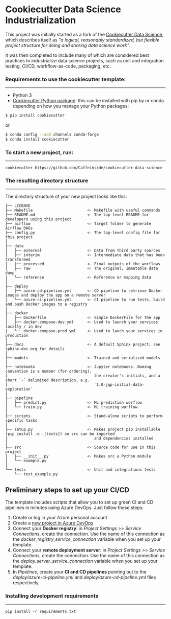 # Cookiecutter Data Science Industrialization

This project was initially started as a fork of the [Cookiecutter Data Science](http://drivendata.github.io/cookiecutter-data-science/),
which describes itself as _"a logical, reasonably standardized, but flexible project structure for doing and sharing data science work"_.

It was then completed to include many of which are considered best practices to industrialize data science projects, such
as unit and integration testing, CI/CD, workflow-as-code, packaging, etc.


### Requirements to use the cookiecutter template:
-----------
 - Python 3
 - [Cookiecutter Python package](http://cookiecutter.readthedocs.org/en/latest/installation.html): this can be installed with pip by or conda depending on how you manage your Python packages:

``` bash
$ pip install cookiecutter
```

or

``` bash
$ conda config --add channels conda-forge
$ conda install cookiecutter
```


### To start a new project, run:
------------

    cookiecutter https://github.com/Caffeinside/cookiecutter-data-science


### The resulting directory structure
------------

The directory structure of your new project looks like this: 

```
├── LICENSE
├── Makefile                        <- Makefile with useful commands
├── README.md                       <- The top-level README for developers using this project
├── airflow                         <- Target folder to generate Airflow DAGs
├── config.py                       <- The top-level config file for this project
│
├── data
│   ├── external                    <- Data from third party sources
│   ├── interim                     <- Intermediate data that has been transformed
│   ├── processed                   <- Final outputs of the worflows
│   ├── raw                         <- The original, immutable data dump
│   └── reference                   <- Reference or mapping data
│
├── deploy
│   ├── azure-cd-pipeline.yml       <- CD pipeline to retrieve Docker images and deploy the app on a remote server
│   └── azure-ci-pipeline.yml       <- CI pipeline to run tests, build and push Docker images to a registry
│
├── docker
│   ├── Dockerfile                  <- Simple DockerFile for the app
│   ├── docker-compose-dev.yml      <- Used to launch your services locally / in dev
│   └── docker-compose-prod.yml     <- Used to lauch your services in production
│
├── docs                            <- A default Sphinx project; see sphinx-doc.org for details
│
├── models                          <- Trained and serialized models
│
├── notebooks                       <- Jupyter notebooks. Naming convention is a number (for ordering),
│                                      the creator's initials, and a short `-` delimited description, e.g.
│                                      `1.0-jqp-initial-data-exploration`
│
├── pipeline
│   ├── predict.py                  <- ML prediction worflow
│   └── train.py                    <- ML training worflow
│
├── scripts                         <- Stand-alone scripts to perform specific tasks
│
├── setup.py                        <- Makes project pip installable (pip install -e .[tests]) so src can be imported 
│                                      and dependencies installed
│
├── src                             <- Source code for use in this project
│   ├── __init__.py                 <- Makes src a Python module
│   └── example.py
│
└── tests                           <- Unit and integrations tests
    └── test_example.py
```

## Preliminary steps to set up your CI/CD

The template includes scripts that allow you to set up green CI and CD pipelines in minutes using Azure DevOps.
Just follow these steps:

1. Create or log in your Azure personal account
2. Create a [new project in Azure DevOps](https://docs.microsoft.com/en-us/azure/devops/organizations/projects/create-project?view=azure-devops&tabs=preview-page)
3. Connect your **Docker registry**: in _Project Settings >> Service Connections_, create the connection. Use the name of
 this connection as the _docker_registry_service_connection_ variable when you set up your template.
4. Connect your **remote deployment server**: in _Project Settings >> Service Connections_, create the connection. Use the name of
 this connection as the _deploy_server_service_connection_ variable when you set up your template.
5. In _Pipelines_, create your **CI and CD pipelines** pointing out to the _deploy/azure-ci-pipeline.yml_ and
_deploy/azure-cd-pipeline.yml_ files respectively.


### Installing development requirements
------------

    pip install -r requirements.txt

